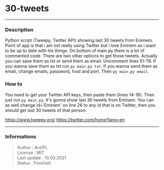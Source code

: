 # 30-tweets
***
### Description
Python script (Tweepy, Twitter API) showing last 30 tweets from Eminem. Point of app is that i am not really using Twitter but i love Eminem so i want to be up to date with his things. On bottom of main.py there is a lot of commented code. There are two other options to get those tweets. Actually you can save them as txt or send them as email. Uncomment lines 51-78. If you wanna save them as txt run `py main.py txt`. If you wanna send them as email, change emails, password, host and port. Then `py main.py email`.

### How to
You need to get your Twitter API keys, then paste them (lines 14-18). Then just run `py main.py`. It's gonna show last 30 tweets from Eminem. You can as well change id='Eminem' on line 26 to any id that is on Twitter, then you should get last 30 tweets of that person.

https://www.tweepy.org/
https://twitter.com/home?lang=en
***
### Informations
> Author : ArziPL  
> License : MIT  
> Last update : 10.03.2021  
> Status : Finished  
